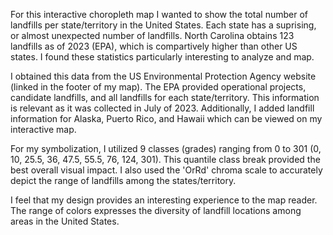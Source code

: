 For this interactive choropleth map I wanted to show the total number of landfills per state/territory in the United States. Each state has a suprising, or almost unexpected number of landfills. North Carolina obtains 123 landfills as of 2023 (EPA), which is compartively higher than other US states. I found these statistics particularly interesting to analyze and map. 

I obtained this data from the US Environmental Protection Agency website (linked in the footer of my map). The EPA provided operational projects, candidate landfills, and all landfills for each state/territory. This information is relevant as it was collected in July of 2023. Additionally, I added landfill information for Alaska, Puerto Rico, and Hawaii which can be viewed on my interactive map. 

For my symbolization, I utilized 9 classes (grades) ranging from 0 to 301 (0, 10, 25.5, 36, 47.5, 55.5, 76, 124, 301). This quantile class break provided the best overall visual impact. I also used the 'OrRd' chroma scale to accurately depict the range of landfills among the states/territory. 

I feel that my design provides an interesting experience to the map reader. The range of colors expresses the diversity of landfill locations among areas in the United States. 